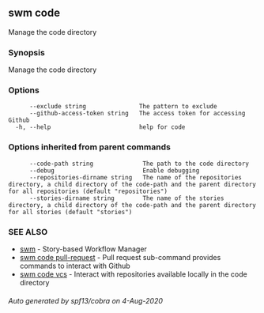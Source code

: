 ## swm code

Manage the code directory

### Synopsis

Manage the code directory

### Options

```
      --exclude string               The pattern to exclude
      --github-access-token string   The access token for accessing Github
  -h, --help                         help for code
```

### Options inherited from parent commands

```
      --code-path string              The path to the code directory
      --debug                         Enable debugging
      --repositories-dirname string   The name of the repositories directory, a child directory of the code-path and the parent directory for all repositories (default "repositories")
      --stories-dirname string        The name of the stories directory, a child directory of the code-path and the parent directory for all stories (default "stories")
```

### SEE ALSO

* [swm](swm.md)	 - Story-based Workflow Manager
* [swm code pull-request](swm_code_pull-request.md)	 - Pull request sub-command provides commands to interact with Github
* [swm code vcs](swm_code_vcs.md)	 - Interact with repositories available locally in the code directory

###### Auto generated by spf13/cobra on 4-Aug-2020
